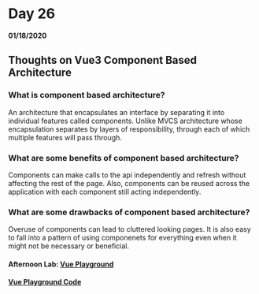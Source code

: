 # Day 26
__01/18/2020__

## Thoughts on Vue3 Component Based Architecture

### What is component based architecture?
An architecture that encapsulates an interface by separating it into individual features called components.  Unlike MVCS architecture whose encapsulation separates by layers of responsibility, through each of which multiple features will pass through.

### What are some benefits of component based architecture?
Components can make calls to the api independently and refresh without affecting the rest of the page.  Also, components can be reused across the application with each component still acting independently. 

### What are some drawbacks of component based architecture?
Overuse of components can lead to cluttered looking pages. It is also easy to fall into a pattern of using componenets for everything even when it might not be necessary or beneficial. 

#### Afternoon Lab: [Vue Playground](https://trevor-r-allen.github.io/vue-playground/)
####                [Vue Playground Code](https://github.com/trevor-r-allen/vue-playground)